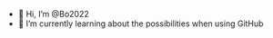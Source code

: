 - 👋 Hi, I’m @Bo2022
- 🌱 I’m currently learning about the possibilities when using GitHub 

<!---
Bo2022/Bo2022 is a ✨ special ✨ repository because its `README.md` (this file) appears on your GitHub profile.
You can click the Preview link to take a look at your changes.
--->
